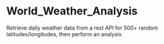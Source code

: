# World_Weather_Analysis
Retrieve daily weather data from a rest API for 500+ random latitudes/longitudes, then perform an analysis
